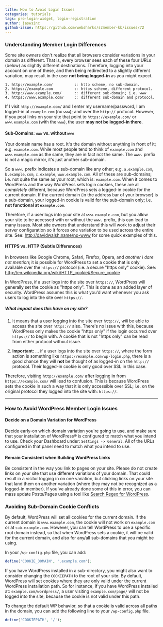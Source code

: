 ```yaml
---
title: How to Avoid Login Issues
categories: tutorials
tags: pro-login-widget, login-registration
author: jaswsinc
github-issue: https://github.com/websharks/s2member-kb/issues/72
---
```


### Understanding Member Login Differences

Some site owners don't realize that all browsers consider variations in your domain as different. That is, every browser sees each of these four URLs (below) as slightly different destinations. Therefore, logging into your account on one of these, and then being redirected to a slightly different variation, may result in the user **not being logged-in** as you might expect.

```text
1. http://example.com/			:: http scheme, no sub-domain.
2. https://example.com			:: https scheme, different protocol.
3. http://www.example.com/		:: different sub-domain; i.e. www
4. https://www.example.com/		:: different sub-domain and protocol.
```

If I visit `http://example.com/` and I enter my username/password, I am logged-in at `example.com` (no `www`); and over the `http://` protocol. However, if you post links on your site that point to `https://example.com/` or `www.example.com` (with the `www`), the user **may not be logged-in there**.

#### Sub-Domains: `www` vs. without `www`

Your domain name has a root. It's the domain without anything in front of it; e.g. `example.com`. While most people tend to think of `example.com` and `www.example.com` as the same, they are in fact not the same. The `www.` prefix is not a magic mirror, it's just another sub-domain.

So a `www.` prefix indicates a sub-domain like any other; e.g. `a.example.com`, `b.example.com`, `c.example`, `www.example.com`. All of these are sub-domains; i.e. not quite the same as your root, which is: `example.com`. When it comes to WordPress and the way WordPress sets login cookies, these are all _completely_ different, because WordPress sets a logged-in cookie for the current domain. If the current domain (in the address bar of your browser) is a sub-domain, your logged-in cookie is valid for the sub-domain only; i.e. **not functional at `example.com`**.

Therefore, if a user logs into your site at `www.example.com`, but you allow your site to be accessed with or without the `www.` prefix, this can lead to many issues. Most site owners that understand this will work to adjust their server configuration so it forces one variation to be used across the entire site. See: http://davidwalsh.name/no-www for some quick examples of this.

#### HTTPS vs. HTTP (Subtle Differences)

In browsers like Google Chrome, Safari, Firefox, Opera, and _another I dare not mention_; it is possible for WordPress to set a cookie that is only available over the `https://` protocol (i.e. a secure "https only" cookie). See: http://en.wikipedia.org/wiki/HTTP_cookie#Secure_cookie

In WordPress, if a user logs into the site over `https://`, WordPress will generally set the cookie as "https only". This is done as an added layer of security. WordPress assumes this is what you'd want whenever you ask users to log into the site over `https://`.

##### What impact does this have on my site?

1. It means that a user logging into the site over `http://`, _will_ be able to access the site over `https://` also. There's no issue with this, because WordPress only makes the cookie "https only" if the login occurred over `https://` to begin with. A cookie that is not "https only" can be read from either protocol without issue.

2. **Important:** ... if a user logs into the site over `https://`, where the form action is something like `https://example.com/wp-login.php`, there is a good chance they will **not** be thought of as logged-in on the `http://` protocol.  Their logged-in cookie is only good over SSL in this case.

  Therefore, visiting `http://example.com/` after logging in from `https://example.com/` will lead to confusion. This is because WordPress sets the cookie in such a way that it is only accessible over SSL; i.e. on the original protocol they logged into the site with: `https://`.

---

### How to Avoid WordPress Member Login Issues

#### Decide on a Domain Variation for WordPress

Decide early-on which domain variation you're going to use, and make sure that your installation of WordPress® is configured to match what you intend to use. Check your Dashboard under: `Settings -> General`. All of the URLs configured in that panel need to match what you intend to use.

#### Remain Consistent when Building WordPress Links

Be consistent in the way you link to pages on your site. Please do not create links on your site that use different variations of your domain. That could result in a visitor logging in on one variation, but clicking links on your site that land them on another variation (where they may not be recognized as a logged-in member). If you've already done some of this in error, you can mass update Posts/Pages using a tool like [Search Regex for WordPress](https://wordpress.org/plugins/search-regex/).

### Avoiding Sub-Domain Cookie Conflicts

By default, WordPress will set all cookies for the current domain. If the current domain is `www.example.com`, the cookie will not work on `example.com` or at `sub.example.com`. However, you can tell WordPress to use a specific root domain instead, so that when WordPress sets a cookie, it will be valid for the current domain, and also for any/all sub-domains that you might be using.

In your `/wp-config.php` file, you can add:

```php
define('COOKIE_DOMAIN', '.example.com');
```

If you have WordPress installed in a sub-directory, you might also want to consider changing the `COOKIEPATH` to the root of your site. By default, WordPress will set cookies where they are only valid under the current WordPress installation path. So for instance, if you have WordPress installed at: `example.com/wordpress/`, a user visiting `example.com/page/` will not be logged into the site, because the cookie is not valid under this path.

To change the default WP behavior, so that a cookie is valid across all paths in the domain, you can add the following line to your `/wp-config.php` file.

```php
define('COOKIEPATH', '/');
```
